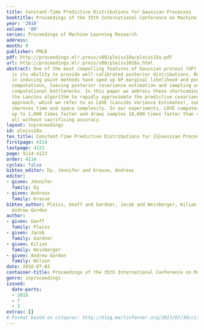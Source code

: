 ```yaml
---
title: Constant-Time Predictive Distributions for Gaussian Processes
booktitle: Proceedings of the 35th International Conference on Machine Learning
year: '2018'
volume: '80'
series: Proceedings of Machine Learning Research
address: 
month: 0
publisher: PMLR
pdf: http://proceedings.mlr.press/v80/pleiss18a/pleiss18a.pdf
url: http://proceedings.mlr.press/v80/pleiss2018a.html
abstract: One of the most compelling features of Gaussian process (GP) regression
  is its ability to provide well-calibrated posterior distributions. Recent advances
  in inducing point methods have sped up GP marginal likelihood and posterior mean
  computations, leaving posterior covariance estimation and sampling as the remaining
  computational bottlenecks. In this paper we address these shortcomings by using
  the Lanczos algorithm to rapidly approximate the predictive covariance matrix. Our
  approach, which we refer to as LOVE (LanczOs Variance Estimates), substantially
  improves time and space complexity. In our experiments, LOVE computes covariances
  up to 2,000 times faster and draws samples 18,000 times faster than existing methods,
  all without sacrificing accuracy.
layout: inproceedings
id: pleiss18a
tex_title: Constant-Time Predictive Distributions for {G}aussian Processes
firstpage: 4114
lastpage: 4123
page: 4114-4123
order: 4114
cycles: false
bibtex_editor: Dy, Jennifer and Krause, Andreas
editor:
- given: Jennifer
  family: Dy
- given: Andreas
  family: Krause
bibtex_author: Pleiss, Geoff and Gardner, Jacob and Weinberger, Kilian and Wilson,
  Andrew Gordon
author:
- given: Geoff
  family: Pleiss
- given: Jacob
  family: Gardner
- given: Kilian
  family: Weinberger
- given: Andrew Gordon
  family: Wilson
date: 2018-07-03
container-title: Proceedings of the 35th International Conference on Machine Learning
genre: inproceedings
issued:
  date-parts:
  - 2018
  - 7
  - 3
extras: []
# Format based on citeproc: http://blog.martinfenner.org/2013/07/30/citeproc-yaml-for-bibliographies/
---
```

